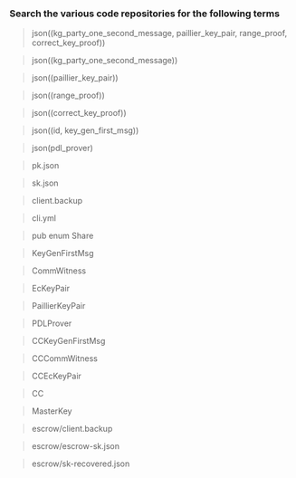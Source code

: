 ### Search the various code repositories for the following terms

> json((kg_party_one_second_message, paillier_key_pair, range_proof, correct_key_proof))

> json((kg_party_one_second_message))

> json((paillier_key_pair))

> json((range_proof))

> json((correct_key_proof))

> json((id, key_gen_first_msg))

> json(pdl_prover)

> pk.json

> sk.json

> client.backup

> cli.yml

> pub enum Share

> KeyGenFirstMsg

> CommWitness

> EcKeyPair

> PaillierKeyPair

> PDLProver

> CCKeyGenFirstMsg

> CCCommWitness

> CCEcKeyPair

> CC

> MasterKey

> escrow/client.backup

> escrow/escrow-sk.json

> escrow/sk-recovered.json
